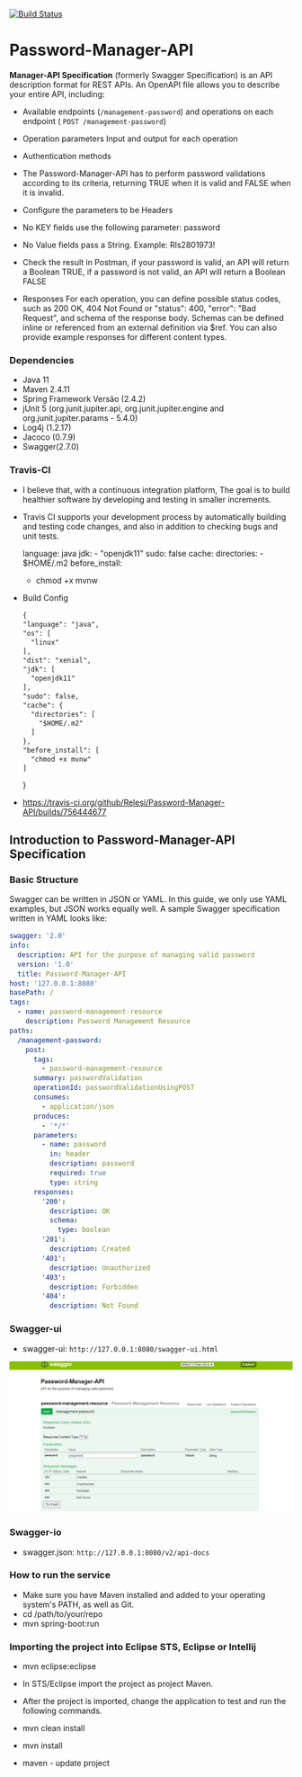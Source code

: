 [![Build Status](https://travis-ci.org/Relesi/Password-Manager-API.svg?branch=master)](https://travis-ci.org/Relesi/Password-Manager-API)

# Password-Manager-API       

**Manager-API Specification** (formerly Swagger Specification) is an API description format for REST APIs. An OpenAPI file allows you to describe your entire API, including:

* Available endpoints (```/management-password```) and operations on each endpoint ( ```POST /management-password```)
* Operation parameters Input and output for each operation
* Authentication methods

	
* The Password-Manager-API has to perform password validations according to its criteria, returning TRUE when it is valid and FALSE when it is invalid.

* Configure the parameters to be Headers
* No KEY fields use the following parameter: password
* No Value fields pass a String. Example: Rls2801973!
* Check the result in Postman, if your password is valid, an API will return a Boolean TRUE, if a password is not valid, an API will return a Boolean FALSE

* Responses
For each operation, you can define possible status codes, such as 200 OK, 404 Not Found or "status": 400,
    "error": "Bad Request", and schema of the response body. Schemas can be defined inline or referenced from an external definition via $ref. You can also provide example responses for different content types.
 
### Dependencies 

* Java 11
* Maven 2.4.11
* Spring Framework Versão (2.4.2) 
* jUnit 5 (org.junit.jupiter.api, org.junit.jupiter.engine and org.junit.jupiter.params - 5.4.0)
* Log4j (1.2.17)
* Jacoco (0.7.9)
* Swagger(2.7.0)


### Travis-CI

* I believe that, with a continuous integration platform, The goal is to build healthier software by developing and testing in smaller increments.
* Travis CI supports your development process by automatically building and testing code changes, and also
in addition to checking bugs and unit tests.



	language: java
	jdk:
	  - "openjdk11"
	sudo: false
	cache:
	  directories:
	    - $HOME/.m2
	before_install:
	- chmod +x mvnw    
	
	
* Build Config

	  {
	  "language": "java",
	  "os": [
	    "linux"
	  ],
	  "dist": "xenial",
	  "jdk": [
	    "openjdk11"
	  ],
	  "sudo": false,
	  "cache": {
	    "directories": [
	      "$HOME/.m2"
	    ]
	  },
	  "before_install": [
	    "chmod +x mvnw"
	  ]
	}    
	
* https://travis-ci.org/github/Relesi/Password-Manager-API/builds/756444677


## Introduction to Password-Manager-API Specification

### **Basic Structure**
Swagger can be written in JSON or YAML. In this guide, we only use YAML examples, but JSON works equally well. A sample Swagger specification written in YAML looks like:

```yaml
swagger: '2.0'
info:
  description: API for the purpose of managing valid password
  version: '1.0'
  title: Password-Manager-API
host: '127.0.0.1:8080'
basePath: /
tags:
  - name: password-management-resource
    description: Password Management Resource
paths:
  /management-password:
    post:
      tags:
        - password-management-resource
      summary: passwordValidation
      operationId: passwordValidationUsingPOST
      consumes:
        - application/json
      produces:
        - '*/*'
      parameters:
        - name: password
          in: header
          description: password
          required: true
          type: string
      responses:
        '200':
          description: OK
          schema:
            type: boolean
        '201':
          description: Created
        '401':
          description: Unauthorized
        '403':
          description: Forbidden
        '404':
          description: Not Found
```

### Swagger-ui

* swagger-ui: `http://127.0.0.1:8080/swagger-ui.html`

![Demo-Api](swagger-ui.png)


### Swagger-io

* swagger.json: `http://127.0.0.1:8080/v2/api-docs`


### How to run the service

* Make sure you have Maven installed and added to your operating system's PATH, as well as Git.	
* cd /path/to/your/repo
* mvn spring-boot:run


### Importing the project into Eclipse STS, Eclipse or Intellij

* mvn eclipse:eclipse
	
* In STS/Eclipse import the project as project  Maven.
* After the project is imported, change the application to test and run the following commands.
* mvn clean install
* mvn install 
* maven - update project


